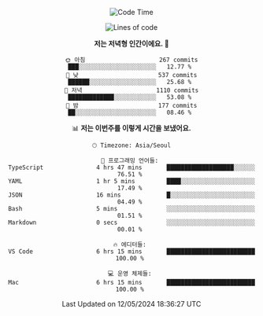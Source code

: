 <div align='center'>
 
<!--START_SECTION:waka-->
![Code Time](http://img.shields.io/badge/Code%20Time-3%2C517%20hrs%2038%20mins-blue)

![Lines of code](https://img.shields.io/badge/%EC%A0%80%EB%8A%94%20%EC%97%AC%ED%83%9C%EA%B9%8C%EC%A7%80%20-1.5%20million%20%EC%A4%84%EC%9D%98%20%EC%BD%94%EB%93%9C%EB%A5%BC%20%EC%9E%91%EC%84%B1%ED%96%88%EC%96%B4%EC%9A%94.-blue)

**저는 저녁형 인간이에요. 🦉** 

```text
🌞 아침                     267 commits         ███░░░░░░░░░░░░░░░░░░░░░░   12.77 % 
🌆 낮　                     537 commits         ██████░░░░░░░░░░░░░░░░░░░   25.68 % 
🌃 저녁                     1110 commits        █████████████░░░░░░░░░░░░   53.08 % 
🌙 밤　                     177 commits         ██░░░░░░░░░░░░░░░░░░░░░░░   08.46 % 
```


📊 **저는 이번주를 이렇게 시간을 보냈어요.** 

```text
🕑︎ Timezone: Asia/Seoul

💬 프로그래밍 언어들: 
TypeScript               4 hrs 47 mins       ███████████████████░░░░░░   76.51 % 
YAML                     1 hr 5 mins         ████░░░░░░░░░░░░░░░░░░░░░   17.49 % 
JSON                     16 mins             █░░░░░░░░░░░░░░░░░░░░░░░░   04.49 % 
Bash                     5 mins              ░░░░░░░░░░░░░░░░░░░░░░░░░   01.51 % 
Markdown                 0 secs              ░░░░░░░░░░░░░░░░░░░░░░░░░   00.01 % 

🔥 에디터들: 
VS Code                  6 hrs 15 mins       █████████████████████████   100.00 % 

💻 운영 체제들: 
Mac                      6 hrs 15 mins       █████████████████████████   100.00 % 
```


 Last Updated on 12/05/2024 18:36:27 UTC
<!--END_SECTION:waka-->
 </div>
<!---
Emewjin/Emewjin is a ✨ special ✨ repository because its `README.md` (this file) appears on your GitHub profile.
You can click the Preview link to take a look at your changes.
--->
